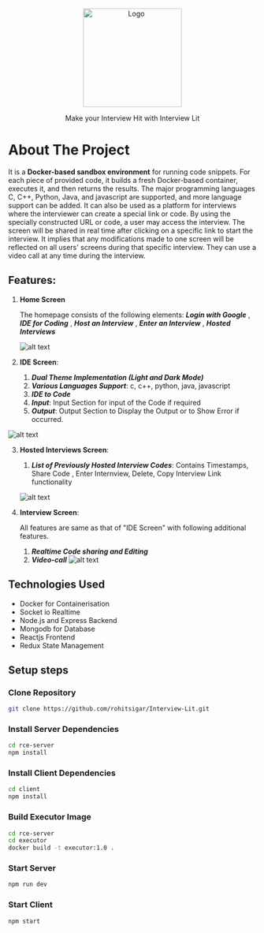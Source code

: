

<br />
<p align="center">
  <a href="https://github.com/rohitsigar/Interview-Lit">
    <img src="https://res.cloudinary.com/https-mykart1-herokuapp-com/image/upload/v1659032990/RCE/InterviewLit_1_ktxjeq.png" alt="Logo" width="200" height="200">
  </a>


  <p align="center">
    Make your Interview Hit with Interview Lit
  </p>




# About The Project
It is a **Docker-based sandbox environment** for running code snippets. For each piece of provided code, it builds a fresh Docker-based container, executes it, and then returns the results. The major programming languages C, C++, Python, Java, and javascript are supported, and more language support can be added.
It can also be used as a platform for interviews where the interviewer can create a special link or code. By using the specially constructed URL or code, a user may access the interview. The screen will be shared in real time after clicking on a specific link to start the interview. It implies that any modifications made to one screen will be reflected on all users' screens during that specific interview. They can use a video call at any time during the interview.



## Features:

1. **Home Screen**

      The homepage consists of the following elements:
     ***Login with Google***
     ,  ***IDE for Coding***
     , ***Host an Interview***
     , ***Enter an Interview***
     , ***Hosted Interviews***
    
    ![alt text](https://res.cloudinary.com/https-mykart1-herokuapp-com/image/upload/v1659030839/RCE/Screenshot_from_2022-07-28_23-15-20_dzj7tp.png )
    

2. **IDE Screen**:
    1. ***Dual Theme Implementation (Light and Dark Mode)***
    2. ***Various Languages Support***: c, c++, python, java, javascript
    3. ***IDE to Code***
    4.  ***Input***: Input Section for input of the Code if required
    5. ***Output***: Output Section to Display the Output or to Show Error if occurred.

![alt text](https://res.cloudinary.com/https-mykart1-herokuapp-com/image/upload/v1659031137/RCE/Screenshot_from_2022-07-28_23-27-36_pxeuet.png) 

3. **Hosted Interviews Screen**:

    1. ***List of Previously Hosted Interview Codes***: Contains Timestamps, Share Code , Enter Internview, Delete, Copy Interview Link functionality 

    ![alt text](https://res.cloudinary.com/https-mykart1-herokuapp-com/image/upload/v1659030824/RCE/Screenshot_from_2022-07-28_23-18-17_xnrwxa.png)

4. **Interview Screen**: 

	All features are same as that of "IDE Screen" with following additional features.
  
   1. ***Realtime Code sharing and Editing***
   2. ***Video-call***
![alt text](https://res.cloudinary.com/https-mykart1-herokuapp-com/image/upload/v1659032424/RCE/Untitled_1920_1080px_tgxy7a.png)



## Technologies Used
* Docker for Containerisation
* Socket io Realtime
* Node.js and Express Backend
* Mongodb for Database
* Reactjs Frontend
* Redux State Management


## Setup steps
### Clone Repository
```bash 
git clone https://github.com/rohitsigar/Interview-Lit.git
```
### Install Server Dependencies
```bash
cd rce-server
npm install
```
### Install Client Dependencies
```bash
cd client
npm install
```
### Build Executor Image
```bash
cd rce-server
cd executor
docker build -t executor:1.0 .
```
### Start Server
```bash
npm run dev
```
### Start Client
```bash
npm start
```






